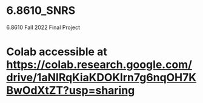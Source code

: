 # 6.8610_SNRS
6.8610 Fall 2022 Final Project

# Colab accessible at https://colab.research.google.com/drive/1aNIRqKiaKDOKlrn7g6nqOH7KBwOdXtZT?usp=sharing
